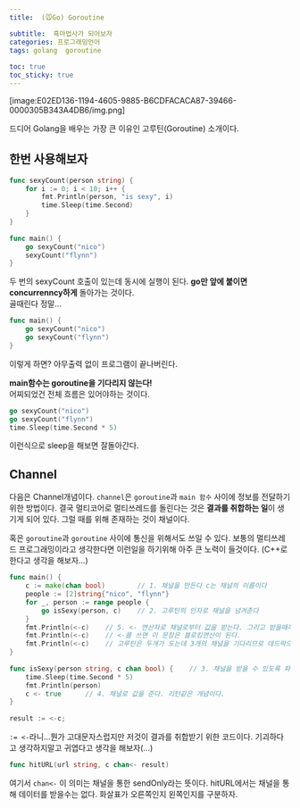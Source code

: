 ```yaml
---
title:  (🐭Go) Goroutine

subtitle:  흑마법사가 되어보자
categories: 프로그래밍언어 
tags: golang  goroutine
 
toc: true
toc_sticky: true
---
```


  
  
[image:E02ED136-1194-4605-9885-B6CDFACACA87-39466-0000305B343A4DB6/img.png]  
  
드디어 Golang을 배우는 가장 큰 이유인 고루틴(Goroutine) 소개이다.  
  
## 한번 사용해보자  
```go  
func sexyCount(person string) {  
	for i := 0; i < 10; i++ {  
		fmt.Println(person, "is sexy", i)  
		time.Sleep(time.Second)  
	}  
}  
  
func main() {  
	go sexyCount("nico")  
	sexyCount("flynn")  
}  
```  
  
두 번의 sexyCount 호출이 있는데 동시에 실행이 된다. **go만 앞에 붙이면 concurrenncy하게** 돌아가는 것이다.  
골때린다 정말…  
  
```go  
func main() {  
	go sexyCount("nico")  
	go sexyCount("flynn")  
}  
```  
  
이렇게 하면? 아무출력 없이 프로그램이 끝나버린다.  
  
**main함수는 goroutine을 기다리지 않는다!**  
어찌되었건 전체 흐름은 있어야하는 것이다.  
  
```go  
go sexyCount("nico")  
go sexyCount("flynn")  
time.Sleep(time.Second * 5)  
```  
  
이런식으로 sleep을 해보면 잘돌아간다.  
  
## Channel  
다음은 Channel개념이다. `channel`은 `goroutine`과 `main 함수` 사이에 정보를 전달하기 위한 방법이다. 결국 멀티코어로 멀티쓰레드를 돌린다는 것은 **결과를 취합하는 일**이 생기게 되어 있다. 그럴 때를 위해 존재하는 것이 채널이다.  
  
혹은 `goroutine`과 `goroutine` 사이에 통신을 위해서도 쓰일 수 있다. 보통의 멀티쓰레드 프로그래밍이라고 생각한다면 이런일을 하기위해 아주 큰 노력이 들것이다. (C++로 한다고 생각을 해보자…)  
  
```go  
func main() {  
	c := make(chan bool)        // 1. 채널을 만든다 c는 채널의 이름이다  
	people := [2]string{"nico", "flynn"}  
	for _, person := range people {  
		go isSexy(person, c)    // 2. 고루틴의 인자로 채널을 넘겨준다  
	}  
	fmt.Println(<-c)    // 5. <- 연산자로 채널로부터 값을 받는다. 그리고 받을때까지 대기한다. sleep 필요없다.  
	fmt.Println(<-c)    // <-를 쓰면 이 문장은 블로킹연산이 된다.  
	fmt.Println(<-c)    // 고루틴은 두개가 도는데 3개의 채널을 기다리므로 데드락으로 프로그램이 죽는다.  
}  
  
func isSexy(person string, c chan bool) {    // 3. 채널을 받을 수 있도록 파라메터를 추가한다  
	time.Sleep(time.Second * 5)  
	fmt.Println(person)  
	c <- true      // 4. 채널로 값을 준다. 리턴같은 개념이다.  
}  
  
result := <-c;  
```  
  
`:= <-`라니…뭔가 고대문자스럽지만 저것이 결과를 취합받기 위한 코드이다. 기괴하다고 생각하지말고 귀엽다고 생각을 해보자(…)  
  
```go  
func hitURL(url string, c chan<- result)   
```  
  
여기서 `chan<-` 이 의미는 채널을 통한 sendOnly라는 뜻이다. hitURL에서는 채널을 통해 데이터를 받을수는 없다. 화살표가 오른쪽인지 왼쪽인지를 구분하자.  
